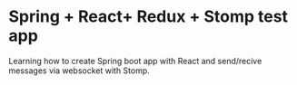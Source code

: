 # Spring + React+ Redux + Stomp test app
Learning how to create Spring boot app with React and send/recive messages via websocket with Stomp.
